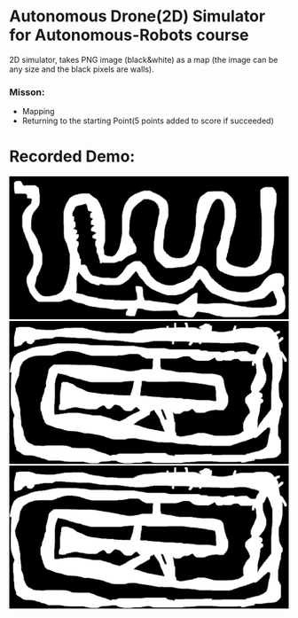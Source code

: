 # Autonomous Drone(2D) Simulator for Autonomous-Robots course
2D simulator, takes PNG image (black&white) as a map (the image can be any size and the black pixels are walls).
### Misson:
* Mapping
* Returning to the starting Point(5 points added to score if succeeded)

# Recorded Demo:
[!["Map p12 Demo](/p12.png)](https://vimeo.com/334750344 "Click To Watch!")
[!["Map p13 Demo ](/p13.png)](https://vimeo.com/334752133 "Click To Watch!")
[!["Map p14 Demo ](/p13.png)](https://vimeo.com/334752464 "Click To Watch!")



